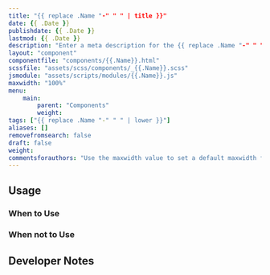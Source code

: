 ```yaml
---
title: "{{ replace .Name "-" " " | title }}"
date: {{ .Date }}
publishdate: {{ .Date }}
lastmod: {{ .Date }} 
description: "Enter a meta description for the {{ replace .Name "-" " " | title }} component of fewer than 200 characters that will be used for HTML meta and sharing the rendered page."
layout: "component"
componentfile: "components/{{.Name}}.html"
scssfile: "assets/scss/components/_{{.Name}}.scss"
jsmodule: "assets/scripts/modules/{{.Name}}.js"
maxwidth: "100%"
menu: 
    main:
        parent: "Components"
        weight:
tags: ["{{ replace .Name "-" " " | lower }}"]
aliases: []
removefromsearch: false
draft: false
weight:
commentsforauthors: "Use the maxwidth value to set a default maxwidth for the rendered component on the page. The rendering will use an iframe that pulls in the {{.Name}}.html component."
---
```


## Usage


### When to Use 

<!-- Add description of when it is appropriate to use this component here -->


### When not to Use 

<!-- Add description of when it is not appropriate to use this component here -->

## Developer Notes

<!-- Javascript notes can be imported directly from individual js module files using special delimiters -->

